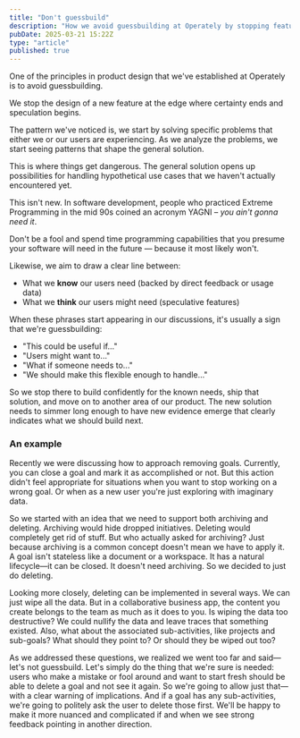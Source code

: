 ```yaml
---
title: "Don't guessbuild"
description: "How we avoid guessbuilding at Operately by stopping feature development where certainty ends and speculation begins."
pubDate: 2025-03-21 15:22Z
type: "article"
published: true
---
```


One of the principles in product design that we've established at Operately is to avoid guessbuilding.

We stop the design of a new feature at the edge where certainty ends and speculation begins.

The pattern we've noticed is, we start by solving specific problems that either we or our users are experiencing. As we analyze the problems, we start seeing patterns that shape the general solution.

This is where things get dangerous. The general solution opens up possibilities for handling hypothetical use cases that we haven't actually encountered yet.

This isn't new. In software development, people who practiced Extreme Programming in the mid 90s coined an acronym YAGNI – _you ain't gonna need it_.

Don't be a fool and spend time programming capabilities that you presume your software will need in the future — because it most likely won't.

Likewise, we aim to draw a clear line between:

- What we **know** our users need (backed by direct feedback or usage data)
- What we **think** our users might need (speculative features)

When these phrases start appearing in our discussions, it's usually a sign that we're guessbuilding:

- "This could be useful if..."
- "Users might want to..."
- "What if someone needs to..."
- "We should make this flexible enough to handle..."

So we stop there to build confidently for the known needs, ship that solution, and move on to another area of our product. The new solution needs to simmer long enough to have new evidence emerge that clearly indicates what we should build next.

### An example

Recently we were discussing how to approach removing goals. Currently, you can close a goal and mark it as accomplished or not. But this action didn't feel appropriate for situations when you want to stop working on a wrong goal. Or when as a new user you're just exploring with imaginary data.

So we started with an idea that we need to support both archiving and deleting. Archiving would hide dropped initiatives. Deleting would completely get rid of stuff. But who actually asked for archiving? Just because archiving is a common concept doesn't mean we have to apply it. A goal isn't stateless like a document or a workspace. It has a natural lifecycle—it can be closed. It doesn't need archiving. So we decided to just do deleting.

Looking more closely, deleting can be implemented in several ways. We can just wipe all the data. But in a collaborative business app, the content you create belongs to the team as much as it does to you. Is wiping the data too destructive? We could nullify the data and leave traces that something existed. Also, what about the associated sub-activities, like projects and sub-goals? What should they point to? Or should they be wiped out too?

As we addressed these questions, we realized we went too far and said—let's not guessbuild. Let's simply do the thing that we're sure is needed: users who make a mistake or fool around and want to start fresh should be able to delete a goal and not see it again. So we're going to allow just that—with a clear warning of implications. And if a goal has any sub-activities, we're going to politely ask the user to delete those first. We'll be happy to make it more nuanced and complicated if and when we see strong feedback pointing in another direction.

